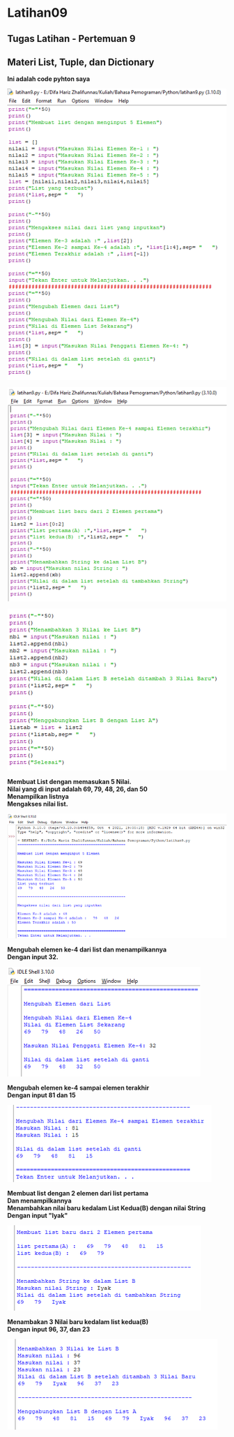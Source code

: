 # Latihan09
## Tugas Latihan - Pertemuan 9
## Materi List, Tuple, dan Dictionary

**Ini adalah code pyhton saya**

![IMG 1](screenshot/1.png)

![IMG 2](screenshot/2.png)

![IMG 3](screenshot/3.png)

**Membuat List dengan memasukan 5 Nilai.**\
**Nilai yang di input adalah 69, 79, 48, 26, dan 50**\
**Menampilkan listnya**\
**Mengakses nilai list.**

![IMG 4](screenshot/4.png)

**Mengubah elemen ke-4 dari list dan menampilkannya**\
**Dengan input 32.**

![IMG 5](screenshot/5.png)

**Mengubah elemen ke-4 sampai elemen terakhir**\
**Dengan input 81 dan 15**

![IMG 6](screenshot/6.png)

**Membuat list dengan 2 elemen dari list pertama**\
**Dan menampilkannya**\
**Menambahkan nilai baru kedalam List Kedua(B) dengan nilai String**\
**Dengan input "Iyak"**

![IMG 7](screenshot/7.png)

**Menambakan 3 Nilai baru kedalam list kedua(B)**\
**Dengan input 96, 37, dan 23**

![IMG 8](screenshot/8.png)